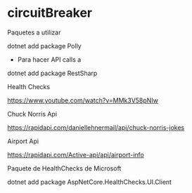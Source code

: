 # circuitBreaker

Paquetes a utilizar

dotnet add package Polly

- Para hacer API calls a 

dotnet add package RestSharp

Health Checks

https://www.youtube.com/watch?v=MMk3V58pNIw

Chuck Norris Api

https://rapidapi.com/daniellehnermail/api/chuck-norris-jokes

Airport Api

https://rapidapi.com/Active-api/api/airport-info

Paquete de HealthChecks de Microsoft

dotnet add package AspNetCore.HealthChecks.UI.Client

